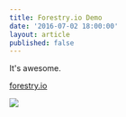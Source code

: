 ```yaml
---
title: Forestry.io Demo
date: '2016-07-02 18:00:00'
layout: article
published: false
---
```

It's awesome.

[forestry.io](http://forestry.io)

![](http://ozgrozer.github.io/dasper/contents/images/2016/07/Screen%20Shot%202016-07-02%20at%2017.47.38.jpeg)
